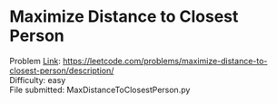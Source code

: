 # Maximize Distance to Closest Person
Problem [Link](https://leetcode.com/problems/maximize-distance-to-closest-person/description/): https://leetcode.com/problems/maximize-distance-to-closest-person/description/  
Difficulty: easy  
File submitted: MaxDistanceToClosestPerson.py

